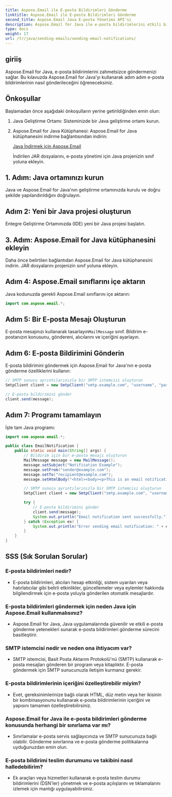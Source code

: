 ```yaml
---
title: Aspose.Email ile E-posta Bildirimleri Gönderme
linktitle: Aspose.Email ile E-posta Bildirimleri Gönderme
second_title: Aspose.Email Java E-posta Yönetimi API'si
description: Aspose.Email for Java ile e-posta bildirimlerini etkili bir şekilde göndermeyi öğrenin. Sorunsuz iletişim için kod örnekleri ve SSS içeren kapsamlı bir kılavuz.
type: docs
weight: 17
url: /tr/java/sending-emails/sending-email-notifications/
---
```


## giriiş

Aspose.Email for Java, e-posta bildirimlerini zahmetsizce göndermenizi sağlar. Bu kılavuzda Aspose.Email for Java'yı kullanarak adım adım e-posta bildirimlerinin nasıl gönderileceğini öğreneceksiniz.

## Önkoşullar

Başlamadan önce aşağıdaki önkoşulların yerine getirildiğinden emin olun:

1. Java Geliştirme Ortamı: Sisteminizde bir Java geliştirme ortamı kurun.

2. Aspose.Email for Java Kütüphanesi: Aspose.Email for Java kütüphanesini indirme bağlantısından indirin:

   [Java İndirmek için Aspose.Email](https://releases.aspose.com/email/java/)

   İndirilen JAR dosyalarını, e-posta yönetimi için Java projenizin sınıf yoluna ekleyin.

## 1. Adım: Java ortamınızı kurun

Java ve Aspose.Email for Java'nın geliştirme ortamınızda kurulu ve doğru şekilde yapılandırıldığını doğrulayın.

## Adım 2: Yeni bir Java projesi oluşturun

Entegre Geliştirme Ortamınızda (IDE) yeni bir Java projesi başlatın.

## 3. Adım: Aspose.Email for Java kütüphanesini ekleyin

Daha önce belirtilen bağlantıdan Aspose.Email for Java kütüphanesini indirin. JAR dosyalarını projenizin sınıf yoluna ekleyin.

## Adım 4: Aspose.Email sınıflarını içe aktarın

Java kodunuzda gerekli Aspose.Email sınıflarını içe aktarın:

```java
import com.aspose.email.*;
```

## Adım 5: Bir E-posta Mesajı Oluşturun

E-posta mesajınızı kullanarak tasarlayın`MailMessage` sınıf. Bildirim e-postanızın konusunu, göndereni, alıcılarını ve içeriğini ayarlayın.

## Adım 6: E-posta Bildirimini Gönderin

E-posta bildirimini göndermek için Aspose.Email for Java'nın e-posta gönderme özelliklerini kullanın:

```java
// SMTP sunucu ayrıntılarınızla bir SMTP istemcisi oluşturun
SmtpClient client = new SmtpClient("smtp.example.com", "username", "password");

// E-posta bildirimini gönder
client.send(message);
```

## Adım 7: Programı tamamlayın

İşte tam Java programı:

```java
import com.aspose.email.*;

public class EmailNotification {
    public static void main(String[] args) {
        // Bildirim için bir e-posta mesajı oluşturun
        MailMessage message = new MailMessage();
        message.setSubject("Notification Example");
        message.setFrom("sender@example.com");
        message.setTo("recipient@example.com");
        message.setHtmlBody("<html><body><p>This is an email notification.</p></body></html>");

        // SMTP sunucu ayrıntılarınızla bir SMTP istemcisi oluşturun
        SmtpClient client = new SmtpClient("smtp.example.com", "username", "password");

        try {
            // E-posta bildirimini gönder
            client.send(message);
            System.out.println("Email notification sent successfully.");
        } catch (Exception ex) {
            System.out.println("Error sending email notification: " + ex.getMessage());
        }
    }
}
```

## SSS (Sık Sorulan Sorular)

### E-posta bildirimleri nedir?
   - E-posta bildirimleri, alıcıları hesap etkinliği, sistem uyarıları veya hatırlatıcılar gibi belirli etkinlikler, güncellemeler veya eylemler hakkında bilgilendirmek için e-posta yoluyla gönderilen otomatik mesajlardır.

### E-posta bildirimleri göndermek için neden Java için Aspose.Email kullanmalısınız?
   - Aspose.Email for Java, Java uygulamalarında güvenilir ve etkili e-posta gönderme yetenekleri sunarak e-posta bildirimleri gönderme sürecini basitleştirir.

### SMTP istemcisi nedir ve neden ona ihtiyacım var?
   - SMTP istemcisi, Basit Posta Aktarım Protokolü'nü (SMTP) kullanarak e-posta mesajları gönderen bir program veya kitaplıktır. E-posta göndermek için SMTP sunucunuzla iletişim kurmanız gerekir.

### E-posta bildirimlerinin içeriğini özelleştirebilir miyim?
   - Evet, gereksinimlerinize bağlı olarak HTML, düz metin veya her ikisinin bir kombinasyonunu kullanarak e-posta bildirimlerinin içeriğini ve yapısını tamamen özelleştirebilirsiniz.

### Aspose.Email for Java ile e-posta bildirimleri gönderme konusunda herhangi bir sınırlama var mı?
   - Sınırlamalar e-posta servis sağlayıcınıza ve SMTP sunucunuza bağlı olabilir. Gönderme sınırlarına ve e-posta gönderme politikalarına uyduğunuzdan emin olun.

### E-posta bildirimi teslim durumunu ve takibini nasıl halledebilirim?
   - Ek araçları veya hizmetleri kullanarak e-posta teslim durumu bildirimlerini (DSN'ler) yönetmek ve e-posta açılışlarını ve tıklamalarını izlemek için mantığı uygulayabilirsiniz.
